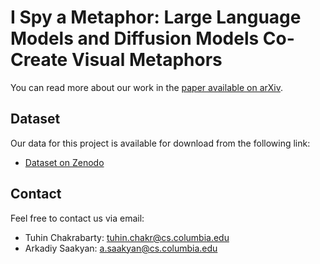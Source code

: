 # I Spy a Metaphor: Large Language Models and Diffusion Models Co-Create Visual Metaphors

You can read more about our work in the [paper available on arXiv](https://arxiv.org/pdf/2305.14724.pdf).

## Dataset

Our data for this project is available for download from the following link:
- [Dataset on Zenodo](https://zenodo.org/record/8011133)

## Contact
Feel free to contact us via email:

- Tuhin Chakrabarty: tuhin.chakr@cs.columbia.edu
- Arkadiy Saakyan: a.saakyan@cs.columbia.edu
